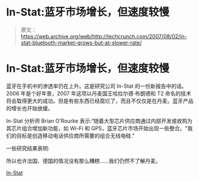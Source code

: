 # In-Stat:蓝牙市场增长，但速度较慢

> 原文：<https://web.archive.org/web/http://techcrunch.com/2007/08/02/in-stat-bluetooth-market-grows-but-at-slower-rate/>

# In-Stat:蓝牙市场增长，但速度较慢

蓝牙在手机中的渗透率仍在上升。这是研究公司 In-Stat 的一份新报告中的话。2006 年是个好年景，2007 年这项以丹麦国王哈拉尔德·布朗德和 T2 命名的技术将会取得更大的成功。但是有些东西已经腐烂了，而且不仅仅是在丹麦。蓝牙产品的增长也开始放缓。

In-Stat 分析师 Brian O'Rourke 表示:“随着大型芯片供应商通过内部开发或收购为其芯片组合增加新功能，如 Wi-Fi 和 GPS，蓝牙芯片市场开始出现一些整合。"我们的目标是创造移动电话供应商所需要的组合无线电硅."

一些研究结果表明:

所以也许法国、德国的情况没有那么糟糕……我们仍然不了解丹麦。

[In-Stat](https://web.archive.org/web/20130628185956/http://www.in-stat.com/)
